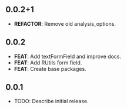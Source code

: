 ## 0.0.2+1

 - **REFACTOR**: Remove old analysis_options.

## 0.0.2

 - **FEAT**: Add textFormField and improve docs.
 - **FEAT**: Add RUtils form field.
 - **FEAT**: Create base packages.

## 0.0.1

* TODO: Describe initial release.
